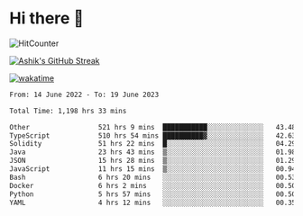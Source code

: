 # Hi there 👋

![HitCounter](https://hits.seeyoufarm.com/api/count/incr/badge.svg?url=https%3A%2F%2Fgithub.com%2Fashrhmn1212%2Fhit-counter)

<!-- ![Contribution Graph](https://github-readme-activity-graph.cyclic.app/graph?username=ashrhmn) -->


<!-- [![Top Langs](https://github-readme-stats.vercel.app/api/top-langs/?username=ashrhmn&layout=compact&theme=synthwave&langs_count=10&card_width=445)](https://github.com/anuraghazra/github-readme-stats) -->

[![Ashik's GitHub Streak](https://github-readme-streak-stats.herokuapp.com/?user=ashrhmn&theme=blood&fire=DD7F1C&background=151515&dates=9f9f9f&border=DD2727)](https://git.io/streak-stats)

<!-- ![Ashik's GitHub stats](https://github-readme-stats.vercel.app/api/?username=ashrhmn&show_icons=true&title_color=fff&icon_color=79ff97&text_color=9f9f9f&bg_color=151515) -->

[![wakatime](https://wakatime.com/badge/user/3df86613-ba63-4631-8e65-0ff18e7becad.svg)](https://wakatime.com/@3df86613-ba63-4631-8e65-0ff18e7becad)

<!--START_SECTION:waka-->

```txt
From: 14 June 2022 - To: 19 June 2023

Total Time: 1,198 hrs 33 mins

Other                 521 hrs 9 mins  ███████████░░░░░░░░░░░░░░   43.48 %
TypeScript            510 hrs 54 mins ██████████▓░░░░░░░░░░░░░░   42.63 %
Solidity              51 hrs 22 mins  █░░░░░░░░░░░░░░░░░░░░░░░░   04.29 %
Java                  23 hrs 43 mins  ▒░░░░░░░░░░░░░░░░░░░░░░░░   01.98 %
JSON                  15 hrs 28 mins  ▒░░░░░░░░░░░░░░░░░░░░░░░░   01.29 %
JavaScript            11 hrs 15 mins  ▒░░░░░░░░░░░░░░░░░░░░░░░░   00.94 %
Bash                  6 hrs 20 mins   ░░░░░░░░░░░░░░░░░░░░░░░░░   00.53 %
Docker                6 hrs 2 mins    ░░░░░░░░░░░░░░░░░░░░░░░░░   00.50 %
Python                5 hrs 57 mins   ░░░░░░░░░░░░░░░░░░░░░░░░░   00.50 %
YAML                  4 hrs 12 mins   ░░░░░░░░░░░░░░░░░░░░░░░░░   00.35 %
```

<!--END_SECTION:waka-->


<!--### Most Used Languages
<img src="https://wakatime.com/share/@ashrhmn/24ecb986-5bf8-4607-af7f-0aab08908d8c.png" />

### Favourite Tools
<img src="https://wakatime.com/share/@ashrhmn/f4e08015-f3bc-460a-9228-95a3ba11c604.png" />-->
